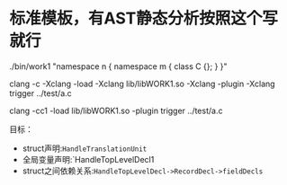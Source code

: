 # 标准模板，有AST静态分析按照这个写就行

./bin/work1 "namespace n { namespace m { class C {}; } }"

clang -c -Xclang -load -Xclang lib/libWORK1.so -Xclang -plugin -Xclang trigger ../test/a.c 

clang -cc1 -load lib/libWORK1.so -plugin trigger ../test/a.c

目标：
* struct声明:`HandleTranslationUnit`
* 全局变量声明:`HandleTopLevelDecl1
* struct之间依赖关系:`HandleTopLevelDecl->RecordDecl->fieldDecls`

